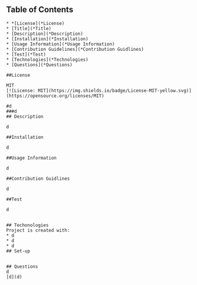 ## Table of Contents
    * *[License](*License)
    * [Title](*Title)
    * [Description](*Description)
    * [Installation](*Installation)
    * [Usage Information](*Usage Information)
    * [Contribution Guidelines](*Contribution Guidlines)
    * [Test](*Test)
    * [Technologies](*Technologies)
    * [Questions](*Questions)
  
    ##License
    
    MIT
    [![License: MIT](https://img.shields.io/badge/License-MIT-yellow.svg)](https://opensource.org/licenses/MIT)

    #d 
    ###d
    ## Description
    
    d

    ##Installation

    d

    ##Usage Information

    d

    ##Contribution Guidlines

    d

    ##Test

    d

    
    ## Techonologies
    Project is created with:
    * d
    * d
    * d
    ## Set-up

    
    ## Questions
    d
    [d](d)